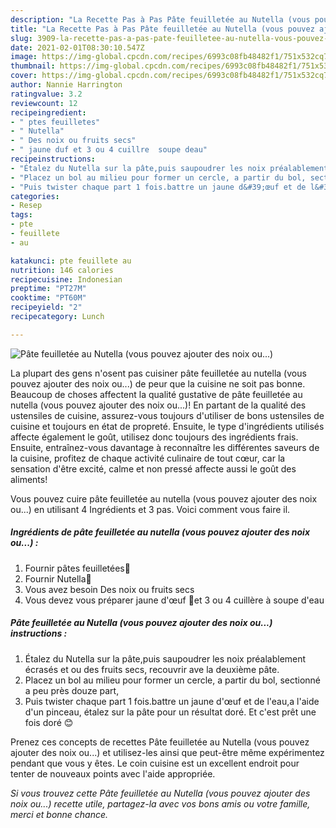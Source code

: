 ```yaml
---
description: "La Recette Pas à Pas Pâte feuilletée au Nutella (vous pouvez ajouter des noix ou...)"
title: "La Recette Pas à Pas Pâte feuilletée au Nutella (vous pouvez ajouter des noix ou...)"
slug: 3909-la-recette-pas-a-pas-pate-feuilletee-au-nutella-vous-pouvez-ajouter-des-noix-ou
date: 2021-02-01T08:30:10.547Z
image: https://img-global.cpcdn.com/recipes/6993c08fb48482f1/751x532cq70/pate-feuilletee-au-nutella-vous-pouvez-ajouter-des-noix-ou-photo-principale-de-la-recette.jpg
thumbnail: https://img-global.cpcdn.com/recipes/6993c08fb48482f1/751x532cq70/pate-feuilletee-au-nutella-vous-pouvez-ajouter-des-noix-ou-photo-principale-de-la-recette.jpg
cover: https://img-global.cpcdn.com/recipes/6993c08fb48482f1/751x532cq70/pate-feuilletee-au-nutella-vous-pouvez-ajouter-des-noix-ou-photo-principale-de-la-recette.jpg
author: Nannie Harrington
ratingvalue: 3.2
reviewcount: 12
recipeingredient:
- " ptes feuilletes"
- " Nutella"
- " Des noix ou fruits secs"
- " jaune duf et 3 ou 4 cuillre  soupe deau"
recipeinstructions:
- "Étalez du Nutella sur la pâte,puis saupoudrer les noix préalablement écrasés et ou des fruits secs, recouvrir ave la deuxième pâte."
- "Placez un bol au milieu pour former un cercle, a partir du bol, sectionné a peu près douze part,"
- "Puis twister chaque part 1 fois.battre un jaune d&#39;œuf et de l&#39;eau,a l&#39;aide d&#39;un pinceau, étalez sur la pâte pour un résultat doré. Et c&#39;est prêt une fois doré 😊"
categories:
- Resep
tags:
- pte
- feuillete
- au

katakunci: pte feuillete au 
nutrition: 146 calories
recipecuisine: Indonesian
preptime: "PT27M"
cooktime: "PT60M"
recipeyield: "2"
recipecategory: Lunch

---
```



![Pâte feuilletée au Nutella (vous pouvez ajouter des noix ou...)](https://img-global.cpcdn.com/recipes/6993c08fb48482f1/751x532cq70/pate-feuilletee-au-nutella-vous-pouvez-ajouter-des-noix-ou-photo-principale-de-la-recette.jpg)

La plupart des gens n'osent pas cuisiner pâte feuilletée au nutella (vous pouvez ajouter des noix ou...) de peur que la cuisine ne soit pas bonne. Beaucoup de choses affectent la qualité gustative de pâte feuilletée au nutella (vous pouvez ajouter des noix ou...)! En partant de la qualité des ustensiles de cuisine, assurez-vous toujours d'utiliser de bons ustensiles de cuisine et toujours en état de propreté. Ensuite, le type d'ingrédients utilisés affecte également le goût, utilisez donc toujours des ingrédients frais. Ensuite, entraînez-vous davantage à reconnaître les différentes saveurs de la cuisine, profitez de chaque activité culinaire de tout cœur, car la sensation d'être excité, calme et non pressé affecte aussi le goût des aliments!

<!--inarticleads1-->

Vous pouvez cuire pâte feuilletée au nutella (vous pouvez ajouter des noix ou...) en utilisant 4 Ingrédients et 3 pas. Voici comment vous faire il.

##### Ingrédients de pâte feuilletée au nutella (vous pouvez ajouter des noix ou...) :

1. Fournir  pâtes feuilletées🥐
1. Fournir  Nutella🍫
1. Vous avez besoin  Des noix ou fruits secs
1. Vous devez vous préparer  jaune d&#39;œuf 🥚et 3 ou 4 cuillère à soupe d&#39;eau




<!--inarticleads2-->

##### Pâte feuilletée au Nutella (vous pouvez ajouter des noix ou...) instructions :

1. Étalez du Nutella sur la pâte,puis saupoudrer les noix préalablement écrasés et ou des fruits secs, recouvrir ave la deuxième pâte.
1. Placez un bol au milieu pour former un cercle, a partir du bol, sectionné a peu près douze part,
1. Puis twister chaque part 1 fois.battre un jaune d&#39;œuf et de l&#39;eau,a l&#39;aide d&#39;un pinceau, étalez sur la pâte pour un résultat doré. Et c&#39;est prêt une fois doré 😊




<!--inarticleads1-->

<p>
Prenez ces concepts de recettes Pâte feuilletée au Nutella (vous pouvez ajouter des noix ou...) et utilisez-les ainsi que peut-être même expérimentez pendant que vous y êtes. Le coin cuisine est un excellent endroit pour tenter de nouveaux points avec l'aide appropriée.
</p>

<p>
<i>Si vous trouvez cette Pâte feuilletée au Nutella (vous pouvez ajouter des noix ou...) recette utile, partagez-la avec vos bons amis ou votre famille, merci et bonne chance.</i>
</p>

